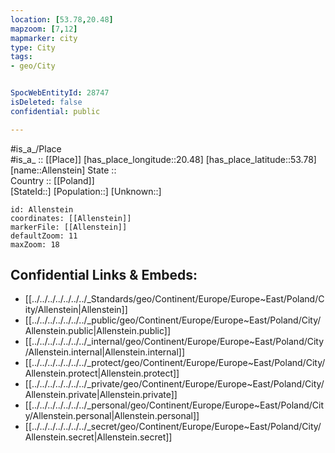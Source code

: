 ```yaml
---
location: [53.78,20.48] 
mapzoom: [7,12] 
mapmarker: city 
type: City
tags:
- geo/City


SpocWebEntityId: 28747
isDeleted: false
confidential: public

---
```

#is_a_/Place  
#is_a_ :: [[Place]] 
[has_place_longitude::20.48] 
[has_place_latitude::53.78] 
[name::Allenstein] 
State ::  
Country :: [[Poland]]  
[StateId::] 
[Population::] 
[Unknown::] 


```leaflet
id: Allenstein
coordinates: [[Allenstein]] 
markerFile: [[Allenstein]] 
defaultZoom: 11 
maxZoom: 18
```


## Confidential Links & Embeds: 
- [[../../../../../../../_Standards/geo/Continent/Europe/Europe~East/Poland/City/Allenstein|Allenstein]] 
- [[../../../../../../../_public/geo/Continent/Europe/Europe~East/Poland/City/Allenstein.public|Allenstein.public]] 
- [[../../../../../../../_internal/geo/Continent/Europe/Europe~East/Poland/City/Allenstein.internal|Allenstein.internal]] 
- [[../../../../../../../_protect/geo/Continent/Europe/Europe~East/Poland/City/Allenstein.protect|Allenstein.protect]] 
- [[../../../../../../../_private/geo/Continent/Europe/Europe~East/Poland/City/Allenstein.private|Allenstein.private]] 
- [[../../../../../../../_personal/geo/Continent/Europe/Europe~East/Poland/City/Allenstein.personal|Allenstein.personal]] 
- [[../../../../../../../_secret/geo/Continent/Europe/Europe~East/Poland/City/Allenstein.secret|Allenstein.secret]] 
